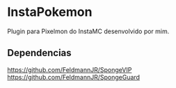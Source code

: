 # InstaPokemon
Plugin para Pixelmon do InstaMC desenvolvido por mim.
## Dependencias
https://github.com/FeldmannJR/SpongeVIP  
https://github.com/FeldmannJR/SpongeGuard
